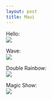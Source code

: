 ```yaml
--- 
layout: post
title: Maui
---
```

<p>Hello:<br>
<a href="http://gallery.andrewloe.com/Kiteboarding/2012-03-16/22508379_5xdZXW#!i=1800499837&k=SJqKSGv"><img src="http://gallery.andrewloe.com/Kiteboarding/2012-03-16/i-SJqKSGv/0/L/GOPR0800-L.jpg"></a></p>

<p>Wave:<br>
<a href="http://gallery.andrewloe.com/Kiteboarding/2012-03-16/22508379_5xdZXW#!i=1800503788&k=3H45N4r"><img src="http://gallery.andrewloe.com/Kiteboarding/2012-03-16/i-3H45N4r/0/L/GOPR0939-L.jpg"></a></p>

<p>Double Rainbow:<br>
<a href="http://gallery.andrewloe.com/Kiteboarding/2012-03-16/22508379_5xdZXW#!i=1862818353&k=CWj8pbR"><img src="http://gallery.andrewloe.com/Kiteboarding/2012-03-16/i-CWj8pbR/0/L/P1020200-L.jpg"></a></p>

<p>Magic Show:<br>
<a href="http://gallery.andrewloe.com/Kiteboarding/2012-03-16/22508379_5xdZXW#!i=1862815526&k=nTHvjF8"><img src="http://gallery.andrewloe.com/Kiteboarding/2012-03-16/i-nTHvjF8/0/L/IMG0799-L.jpg"></a></p>
